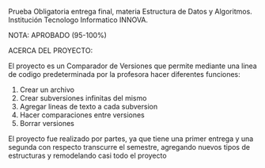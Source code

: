 Prueba Obligatoria entrega final, materia Estructura de Datos y Algoritmos.
Institución Tecnologo Informatico INNOVA.

NOTA: APROBADO (95-100%)

ACERCA DEL PROYECTO:

El proyecto es un Comparador de Versiones que
permite mediante una linea de codigo predeterminada por la profesora hacer diferentes funciones:

1) Crear un archivo
2) Crear subversiones infinitas del mismo
3) Agregar lineas de texto a cada subversion
4) Hacer comparaciones entre versiones
5) Borrar versiones

El proyecto fue realizado por partes, ya que tiene una primer entrega y una segunda con respecto transcurre el semestre, agregando nuevos tipos de estructuras y remodelando casi todo el proyecto
